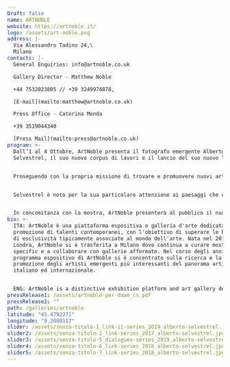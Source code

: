 ```yaml
---
Draft: false
name: ARTNOBLE
website: https://artnoble.it/
logo: /assets/art-noble.png
address: |-
  Via Alessandro Tadino 24,\
  Milano
contacts: |-
  General Enquiries: info@artnoble.co.uk

  Gallery Director - Matthew Noble 

  +44 7532023805 // +39 3249974878, 

  [E-mail](mailto:matthew@artnoble.co.uk)

  Press Office - Caterina Monda 

  +39 3519044340

  [Press Mail](mailto:press@artnoble.co.uk)
program: >-
  Dall’1 al 4 Ottobre, ArtNoble presenta il fotografo emergente Alberto
  Selvestrel, il suo nuovo corpus di lavori e il lancio del suo nuovo libro.


  Proseguendo con la propria missione di trovare e promuovere nuovi artisti emergenti e di curare mostre site-specific, ArtNoble è lieto di annunciare il debutto del giovane fotografo italiano, Alberto Selvestrel. A causa dell'emergenza Covid-19, il MIA Photo Fair, dove Selvestrel avrebbe dovuto esporre, è stato annullato, ma ArtNoble ha deciso di aderire al progetto DAAM (Dovevo Andare Al MIA) per continuare la propria attività di sostegno nei confronti di giovani artisti.


  Selvestrel è noto per la sua particolare attenzione ai paesaggi che coniugano sintesi e luminosità. Nella sua nuova serie, Selvestrel analizza il rapporto tra l’ambiente naturale e quello costruito. Il suo lavoro mette in discussione il rapporto di coesione tra la sua distonica visione del mondo e le suggestive geometrie architettoniche, trasportando lo spettatore in un mondo dove l’opera dell'uomo e l’opera della natura possono convivere senza tensioni.


  In concomitanza con la mostra, ArtNoble presenterà al pubblico il nuovo libro di Alberto Selvestrel intitolato "Dialogues", che includerà il suo ultimo corpus di lavori.
bio: >-
  ITA: ArtNoble è una piattaforma espositiva e galleria d'arte dedicata alla
  promozione di talenti contemporanei, con l'obiettivo di superare le barriere
  di esclusività tipicamente associate al mondo dell'arte. Nata nel 2018 a
  Londra, ArtNoble si è trasferita a Milano dove continua a curare mostre site
  specific e a collaborare con gallerie affermate. Nel corso degli anni, il
  programma espositivo di ArtNoble si è concentrato sulla ricerca e la
  promozione degli artisti emergenti più interessanti del panorama artistico
  italiano ed internazionale.


  ENG: ArtNoble is a distinctive exhibition platform and art gallery dedicated to the promotion of unique contemporary talents, aiming to push the barriers of exclusivity typically associated with the art world. Set up in 2018 in London, ArtNoble has since moved to Milan where it continues to curate site-specific exhibitions and collaborate with established galleries. Over the years, ArtNoble's exhibition program has focused on researching and showcasing the most exciting and sought-after emerging artists on the Italian and International art scene.
pressRelease1: /assets/artnoble-per-daam_cs.pdf
pressRelease2: ""
path: /galleries/artnoble
latitude: "45.4792271"
longitude: "9.2080117"
slider: /assets/senza-titolo-1_link-ii-series_2019_alberto-selvestrel.jpg
slider2: /assets/senza-titolo-1_link-series_2017_alberto-selvestrel.jpg
slider3: /assets/senza-titolo-5_dialogues-series_2019_alberto-selvestrel.jpg
slider4: /assets/senza-titolo-6_link-series_2018_alberto-selvestrel.jpg
slider5: /assets/senza-titolo-7_link-series_2018_alberto-selvestrel.jpg
---
```

